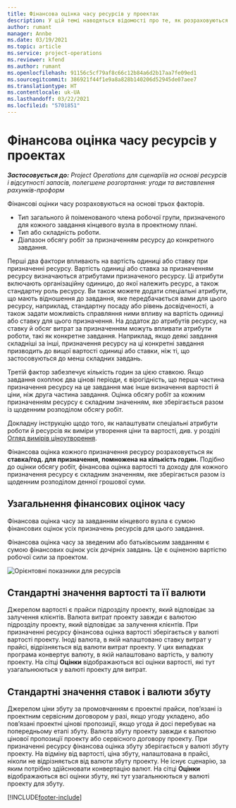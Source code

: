 ```yaml
---
title: Фінансова оцінка часу ресурсів у проектах
description: У цій темі наводяться відомості про те, як розраховуються фінансові оцінки часу.
author: rumant
manager: Annbe
ms.date: 03/19/2021
ms.topic: article
ms.service: project-operations
ms.reviewer: kfend
ms.author: rumant
ms.openlocfilehash: 91156c5cf79af8c66c12b84a6d2b17aa7fe09ed1
ms.sourcegitcommit: 386921f44f1e9a8a828b140206d52945de07aee7
ms.translationtype: HT
ms.contentlocale: uk-UA
ms.lasthandoff: 03/22/2021
ms.locfileid: "5701851"
---
```

# <a name="financial-estimates-for-resource-time-on-projects"></a>Фінансова оцінка часу ресурсів у проектах

_**Застосовується до:** Project Operations для сценаріїв на основі ресурсів і відсутності запасів, полегшене розгортання: угоди та виставлення рахунків-проформ_

Фінансові оцінки часу розраховуються на основі трьох факторів. 

- Тип загального й поіменованого члена робочої групи, призначеного для кожного завдання кінцевого вузла в проектному плані. 
- Тип або складність роботи.
- Діапазон обсягу робіт за призначенням ресурсу до конкретного завдання. 

Перші два фактори впливають на вартість одиниці або ставку при призначенні ресурсу. Вартість одиниці або ставка за призначенням ресурсу визначаються атрибутами призначеного ресурсу. Ці атрибути включають організаційну одиницю, до якої належить ресурс, а також стандартну роль ресурсу. Ви також можете додати спеціальні атрибути, що мають відношення до завдання, яке передбачається вами для цього ресурсу, наприклад, стандартну посаду або рівень досвідченості, а також задати можливість справляння ними впливу на вартість одиниці або ставку для цього призначення.
На додаток до атрибутів ресурсу, на ставку й обсяг витрат за призначенням можуть впливати атрибути роботи, такі як конкретне завдання. Наприклад, якщо деякі завдання складніші за інші, призначення ресурсу на ці конкретні завдання призводить до вищої вартості одиниці або ставки, ніж ті, що застосовуються до менш складних завдань.   

Третій фактор забезпечує кількість годин за цією ставкою. Якщо завдання охоплює два цінові періоди, є вірогідність, що перша частина призначення ресурсу на це завдання має інше визначення вартості й ціни, ніж друга частина завдання. Оцінка обсягу робіт за кожним призначенням ресурсу є складним значенням, яке зберігається разом із щоденним розподілом обсягу робіт.

Докладну інструкцію щодо того, як налаштувати спеціальні атрибути роботи й ресурсів як виміри утворення ціни та вартості, див. у розділі [Огляд вимірів ціноутворення](../pricing-costing/pricing-dimensions-overview.md).

Фінансова оцінка кожного призначення ресурсу розраховується як **ставка/год. для призначення, помножена на кількість годин.**  Подібно до оцінки обсягу робіт, фінансова оцінка вартості та доходу для кожного призначення ресурсу є складним значенням, яке зберігається разом із щоденним розподілом денної грошової суми. 

## <a name="summarizing-financial-estimates-for-time"></a>Узагальнення фінансових оцінок часу
Фінансова оцінка часу за завданням кінцевого вузла є сумою фінансових оцінок усіх призначень ресурсів для цього завдання.

Фінансова оцінка часу за зведеним або батьківським завданням є сумою фінансових оцінок усіх дочірніх завдань. Це є оціненою вартістю робочої сили за проектом. 

![Орієнтовні показники для ресурсів](./media/navigation12.png)

## <a name="default-cost-price-and-cost-currency"></a>Стандартні значення вартості та її валюти

Джерелом вартості є прайси підрозділу проекту, який відповідає за залучення клієнтів. Валюта витрат проекту завжди є валютою підрозділу проекту, який відповідає за залучення клієнтів. При призначенні ресурсу фінансова оцінка вартості зберігається у валюті вартості проекту. Іноді валюта, в якій налаштовано ставку витрат у прайсі, відрізняється від валюти витрат проекту. У цих випадках програма конвертує валюту, в якій налаштовано вартість, у валюту проекту. На сітці **Оцінки** відображаються всі оцінки вартості, які тут узагальнюються у валюті проекту для витрат. 

## <a name="default-bill-rate-and-sales-currency"></a>Стандартні значення ставок і валюти збуту

Джерелом ціни збуту за промовчанням є проектні прайси, пов’язані із проектним сервісним договором у разі, якщо угоду укладено, або пов’язані проектні цінові пропозиції, якщо угода й досі перебуває на попередньому етапі збуту. Валюта збуту проекту завжди є валютою цінової пропозиції проекту або сервісного договору проекту. При призначенні ресурсу фінансова оцінка збуту зберігається у валюті збуту проекту. На відміну від вартості, ціна збуту, налаштована в прайсі, ніколи не відрізняється від валюти збуту проекту. Не існує сценарію, за яким потрібно здійснювати конвертацію валют. На сітці **Оцінки** відображаються всі оцінки збуту, які тут узагальнюються у валюті проекту для збуту. 

[!INCLUDE[footer-include](../includes/footer-banner.md)]
